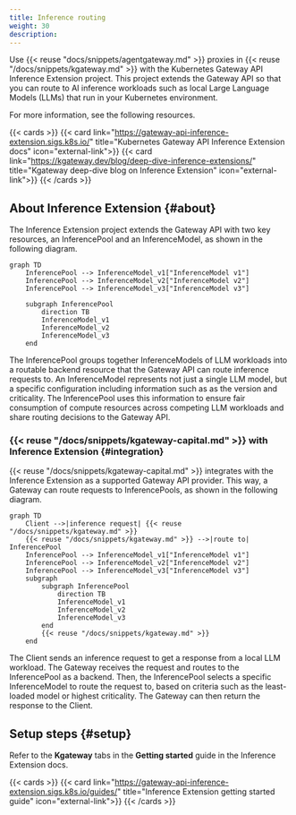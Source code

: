 ```yaml
---
title: Inference routing
weight: 30
description:
---
```


Use {{< reuse "docs/snippets/agentgateway.md" >}} proxies in {{< reuse "/docs/snippets/kgateway.md" >}} with the Kubernetes Gateway API Inference Extension project. This project extends the Gateway API so that you can route to AI inference workloads such as local Large Language Models (LLMs) that run in your Kubernetes environment.

For more information, see the following resources.

{{< cards >}}
  {{< card link="https://gateway-api-inference-extension.sigs.k8s.io/" title="Kubernetes Gateway API Inference Extension docs" icon="external-link">}}
  {{< card link="https://kgateway.dev/blog/deep-dive-inference-extensions/" title="Kgateway deep-dive blog on Inference Extension" icon="external-link">}}
{{< /cards >}}

## About Inference Extension {#about}

The Inference Extension project extends the Gateway API with two key resources, an InferencePool and an InferenceModel, as shown in the following diagram.

```mermaid
graph TD
    InferencePool --> InferenceModel_v1["InferenceModel v1"]
    InferencePool --> InferenceModel_v2["InferenceModel v2"]
    InferencePool --> InferenceModel_v3["InferenceModel v3"]
    
    subgraph InferencePool
        direction TB
        InferenceModel_v1
        InferenceModel_v2
        InferenceModel_v3
    end
```

The InferencePool groups together InferenceModels of LLM workloads into a routable backend resource that the Gateway API can route inference requests to. An InferenceModel represents not just a single LLM model, but a specific configuration including information such as as the version and criticality. The InferencePool uses this information to ensure fair consumption of compute resources across competing LLM workloads and share routing decisions to the Gateway API.

### {{< reuse "/docs/snippets/kgateway-capital.md" >}} with Inference Extension {#integration}

{{< reuse "/docs/snippets/kgateway-capital.md" >}} integrates with the Inference Extension as a supported Gateway API provider. This way, a Gateway can route requests to InferencePools, as shown in the following diagram.

```mermaid
graph TD
    Client -->|inference request| {{< reuse "/docs/snippets/kgateway.md" >}}
    {{< reuse "/docs/snippets/kgateway.md" >}} -->|route to| InferencePool
    InferencePool --> InferenceModel_v1["InferenceModel v1"]
    InferencePool --> InferenceModel_v2["InferenceModel v2"]
    InferencePool --> InferenceModel_v3["InferenceModel v3"]
    subgraph  
        subgraph InferencePool
            direction TB
            InferenceModel_v1
            InferenceModel_v2
            InferenceModel_v3
        end
        {{< reuse "/docs/snippets/kgateway.md" >}}
    end
```

The Client sends an inference request to get a response from a local LLM workload. The Gateway receives the request and routes to the InferencePool as a backend. Then, the InferencePool selects a specific InferenceModel to route the request to, based on criteria such as the least-loaded model or highest criticality. The Gateway can then return the response to the Client.

## Setup steps {#setup}

Refer to the **Kgateway** tabs in the **Getting started** guide in the Inference Extension docs.

{{< cards >}}
  {{< card link="https://gateway-api-inference-extension.sigs.k8s.io/guides/" title="Inference Extension getting started guide" icon="external-link">}}
{{< /cards >}}
